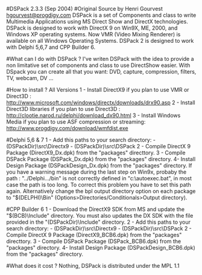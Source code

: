 #DSPack 2.3.3 (Sep 2004)
#Original Source by Henri Gourvest hgourvest@progdigy.com
DSPack is a set of Components and class to write Multimedia Applications using MS Direct Show and DirectX technologies. DSPack is designed to work with DirectX 9 on Win9X, ME, 2000, and Windows XP operating systems. Now VMR (Video Mixing Renderer) is available on all Windows Operating Systems. DSPack 2 is designed to work with Delphi 5,6,7 and CPP Builder 6.

#What can I do with DSPack ?
I've writen DSPack with the idea to provide a non limitative set of components and class to use DirectShow easier. With DSpack you can create all that you want: DVD, capture, compression, filters, TV, webcam, DV ...

#How to install ?
All Versions
1 - Install DirectX9 if you plan to use VMR or Direct3D :  http://www.microsoft.com/windows/directx/downloads/drx90.asp
2 - Install Direct3D libraries if you plan to use Direct3D :  http://clootie.narod.ru/delphi/download_dx90.html
3 - Install Windows Media if you plan to use ASF compression or streaming:  http://www.progdigy.com/download/wmfdist.exe

#Delphi 5,6 & 7
1 - Add this paths to your search directory: 
        - (DSPackDir)\src\Directx9 
        - (DSPackDir)\src\DSPack 
2 - Compile DirectX 9 Package (DirectX9_Dx.dpk) from the "packages" directtory.
3 - Compile DSPack Package (DSPack_Dx.dpk) from the "packages" directory.
4- Install Design Package (DSPackDesign_Dx.dpk) from the "packages" directory.
If you have a warning message during the last step on Win9x, probaby the path : "../Delphi.../bin" is not correctly defined in "c:\autoexec.bat", in most case the path is too long. To correct this problem you have to set this path again. Alternatively change the bpl output directory option on each package to "$(DELPHI)\Bin" (Options>Directories/Conditionals>Output directory).

#CPP Builder 6
1 - Download the DirectX9 SDK from MS and update the "$(BCB)\Include" directory. You must also updates the DX SDK with the file provided in the "(DSPackDir)\Include" directory.
2 - Add this paths to your search directory: 
        - (DSPackDir)\src\Directx9 
        - (DSPackDir)\src\DSPack 
2 - Compile DirectX 9 Package (DirectX9_BCB6.dpk) from the "packages" directtory.
3 - Compile DSPack Package (DSPack_BCB6.dpk) from the "packages" directory.
4- Install Design Package (DSPackDesign_BCB6.dpk) from the "packages" directory.

#What does it cost ?
Nothing, DSPack is distributed under the MPL 1.1
